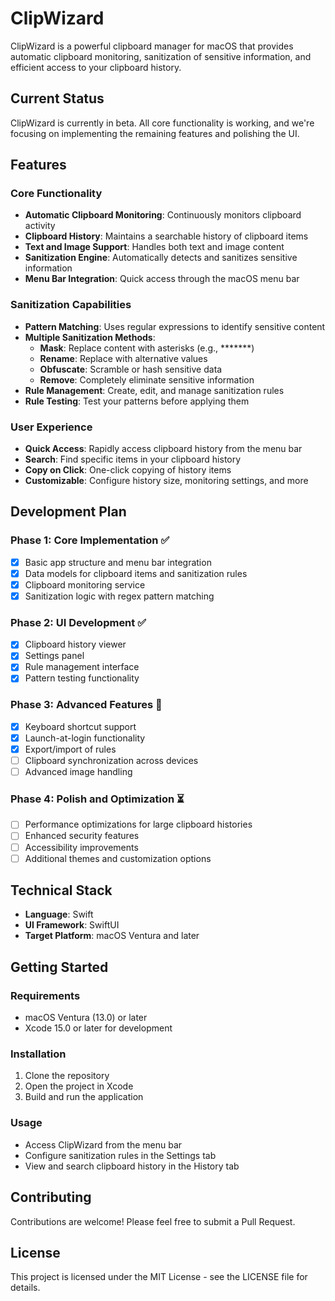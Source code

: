# ClipWizard

ClipWizard is a powerful clipboard manager for macOS that provides automatic clipboard monitoring, sanitization of sensitive information, and efficient access to your clipboard history.

## Current Status

ClipWizard is currently in beta. All core functionality is working, and we're focusing on implementing the remaining features and polishing the UI.

## Features

### Core Functionality
- **Automatic Clipboard Monitoring**: Continuously monitors clipboard activity
- **Clipboard History**: Maintains a searchable history of clipboard items
- **Text and Image Support**: Handles both text and image content
- **Sanitization Engine**: Automatically detects and sanitizes sensitive information
- **Menu Bar Integration**: Quick access through the macOS menu bar

### Sanitization Capabilities
- **Pattern Matching**: Uses regular expressions to identify sensitive content
- **Multiple Sanitization Methods**:
  - **Mask**: Replace content with asterisks (e.g., *******)
  - **Rename**: Replace with alternative values
  - **Obfuscate**: Scramble or hash sensitive data
  - **Remove**: Completely eliminate sensitive information
- **Rule Management**: Create, edit, and manage sanitization rules
- **Rule Testing**: Test your patterns before applying them

### User Experience
- **Quick Access**: Rapidly access clipboard history from the menu bar
- **Search**: Find specific items in your clipboard history
- **Copy on Click**: One-click copying of history items
- **Customizable**: Configure history size, monitoring settings, and more

## Development Plan

### Phase 1: Core Implementation ✅
- [x] Basic app structure and menu bar integration
- [x] Data models for clipboard items and sanitization rules
- [x] Clipboard monitoring service
- [x] Sanitization logic with regex pattern matching

### Phase 2: UI Development ✅
- [x] Clipboard history viewer
- [x] Settings panel
- [x] Rule management interface
- [x] Pattern testing functionality

### Phase 3: Advanced Features 🔄
- [x] Keyboard shortcut support
- [x] Launch-at-login functionality
- [x] Export/import of rules
- [ ] Clipboard synchronization across devices
- [ ] Advanced image handling

### Phase 4: Polish and Optimization ⏳
- [ ] Performance optimizations for large clipboard histories
- [ ] Enhanced security features
- [ ] Accessibility improvements
- [ ] Additional themes and customization options

## Technical Stack

- **Language**: Swift
- **UI Framework**: SwiftUI
- **Target Platform**: macOS Ventura and later

## Getting Started

### Requirements
- macOS Ventura (13.0) or later
- Xcode 15.0 or later for development

### Installation
1. Clone the repository
2. Open the project in Xcode
3. Build and run the application

### Usage
- Access ClipWizard from the menu bar
- Configure sanitization rules in the Settings tab
- View and search clipboard history in the History tab

## Contributing

Contributions are welcome! Please feel free to submit a Pull Request.

## License

This project is licensed under the MIT License - see the LICENSE file for details.

